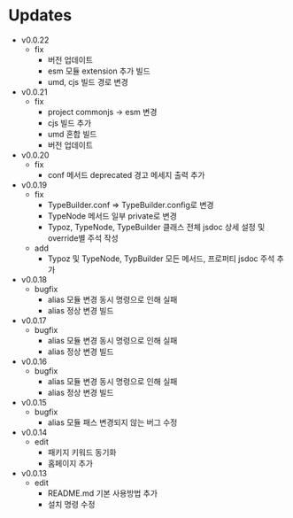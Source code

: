 # Updates

- v0.0.22
  - fix
    - 버전 업데이트
    - esm 모듈 extension 추가 빌드
    - umd, cjs 빌드 경로 변경
- v0.0.21
  - fix
    - project commonjs -> esm 변경
    - cjs 빌드 추가
    - umd 혼합 빌드
    - 버전 업데이트
- v0.0.20
  - fix
    - conf 메서드 deprecated 경고 메세지 출력 추가
- v0.0.19
  - fix
    - TypeBuilder.conf => TypeBuilder.config로 변경
    - TypeNode 메서드 일부 private로 변경
    - Typoz, TypeNode, TypeBuilder 클래스 전체 jsdoc 상세 설정 및 override별 주석 작성
  - add
    - Typoz 및 TypeNode, TypBuilder 모든 메서드, 프로퍼티 jsdoc 주석 추가
- v0.0.18
  - bugfix
    - alias 모듈 변경 동시 명령으로 인해 실패
    - alias 정상 변경 빌드
- v0.0.17
  - bugfix
    - alias 모듈 변경 동시 명령으로 인해 실패
    - alias 정상 변경 빌드
- v0.0.16
  - bugfix
    - alias 모듈 변경 동시 명령으로 인해 실패
    - alias 정상 변경 빌드
- v0.0.15
  - bugfix
    - alias 모듈 패스 변경되지 않는 버그 수정
- v0.0.14
  - edit
    - 패키지 키워드 동기화
    - 홈페이지 추가
- v0.0.13
  - edit
    - README.md 기본 사용방법 추가
    - 설치 명령 수정
